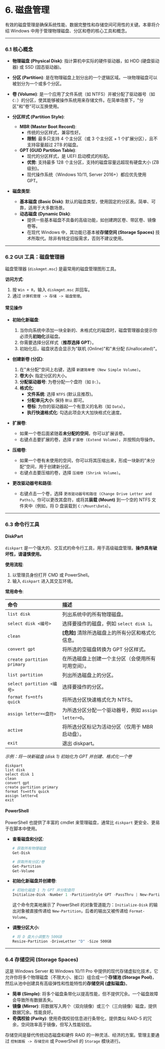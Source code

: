 # 6. 磁盘管理

有效的磁盘管理是确保系统性能、数据完整性和存储空间可用性的关键。本章将介绍 Windows 中用于管理物理磁盘、分区和卷的核心工具和概念。

---

### 6.1 核心概念

-   **物理磁盘 (Physical Disk)**: 指计算机中实际的硬件驱动器，如 HDD (硬盘驱动器) 或 SSD (固态驱动器)。

-   **分区 (Partition)**: 是在物理磁盘上划分出的一个逻辑区域。一块物理磁盘可以被划分为一个或多个分区。

-   **卷 (Volume)**: 是一个应用了文件系统（如 NTFS）并被分配了驱动器号（如 `C:`）的分区，使其能够被操作系统用来存储文件。在简单场景下，"分区"和"卷"可以互换使用。

-   **分区样式 (Partition Style)**:
    -   **MBR (Master Boot Record)**:
        -   传统的分区样式，兼容性好。
        -   **限制**: 最多只支持 4 个主分区（或 3 个主分区 + 1 个扩展分区），且不支持容量超过 2TB 的磁盘。
    -   **GPT (GUID Partition Table)**:
        -   现代的分区样式，是 UEFI 启动模式的标配。
        -   **优势**: 支持最多 128 个主分区，支持的磁盘容量远超现有硬盘大小 (ZB 级别)。
        -   现代操作系统（Windows 10/11, Server 2016+）都应优先使用 GPT。

-   **磁盘类型**:
    -   **基本磁盘 (Basic Disk)**: 默认的磁盘类型，使用固定的分区表。简单、可靠，适用于大多数场景。
    -   **动态磁盘 (Dynamic Disk)**:
        -   提供一些基本磁盘不具备的高级功能，如创建跨区卷、带区卷、镜像卷等。
        -   在现代 Windows 中，其功能已基本被**存储空间 (Storage Spaces)** 技术所取代。除非有特定旧版需求，否则不建议使用。

---

### 6.2 GUI 工具：磁盘管理器

磁盘管理器 (`diskmgmt.msc`) 是最常用的磁盘管理图形工具。

**访问方式**:
1.  按 `Win + R`，输入 `diskmgmt.msc` 并回车。
2.  通过 `计算机管理 -> 存储 -> 磁盘管理`。

#### 常见操作

-   **初始化新磁盘**:
    1.  当你向系统中添加一块全新的、未格式化的磁盘时，磁盘管理器会提示你必须先**初始化**该磁盘。
    2.  你需要选择分区样式（**推荐选择 GPT**）。
    3.  初始化后，磁盘状态会显示为"联机 (Online)"和"未分配 (Unallocated)"。

-   **创建新卷 (分区)**:
    1.  在"未分配"空间上右键，选择 `新建简单卷 (New Simple Volume)`。
    2.  **卷大小**: 指定分区的大小。
    3.  **分配驱动器号**: 为卷分配一个盘符（如 `D:`）。
    4.  **格式化**:
        -   **文件系统**: 选择 `NTFS` (默认且推荐)。
        -   **分配单元大小**: 保持 `默认` 即可。
        -   **卷标**: 为你的驱动器起一个有意义的名称（如 `Data`）。
        -   **执行快速格式化**: 勾选此项会大大加快格式化速度。

-   **扩展卷**:
    -   如果一个卷后面紧随着**未分配的空间**，你可以扩展该卷。
    -   右键点击要扩展的卷，选择 `扩展卷 (Extend Volume)`，并按照向导操作。

-   **压缩卷**:
    -   如果一个卷有未使用的空间，你可以将其压缩出来，形成一块新的"未分配"空间，用于创建新分区。
    -   右键点击要压缩的卷，选择 `压缩卷 (Shrink Volume)`。

-   **更改驱动器号和路径**:
    -   右键点击一个卷，选择 `更改驱动器号和路径 (Change Drive Letter and Paths)`。你可以更改其盘符，或将其**装载 (Mount)** 到一个空的 NTFS 文件夹中（例如，将 D 盘装载到 `C:\Mount\Data`）。

---

### 6.3 命令行工具

#### DiskPart

`diskpart` 是一个强大的、交互式的命令行工具，用于高级磁盘管理。**操作具有破坏性，请谨慎使用。**

**使用流程**:
1.  以管理员身份打开 CMD 或 PowerShell。
2.  输入 `diskpart` 进入其交互环境。

**常用命令**:

| 命令 | 描述 |
| :--- | :--- |
| `list disk` | 列出系统中的所有物理磁盘。 |
| `select disk <编号>` | 选择要操作的磁盘，例如 `select disk 1`。 |
| `clean` | **[危险]** 清除所选磁盘上的所有分区和格式化信息。 |
| `convert gpt` | 将所选的空磁盘转换为 GPT 分区样式。 |
| `create partition primary` | 在所选磁盘上创建一个主分区（会使用所有可用空间）。 |
| `list partition` | 列出所选磁盘上的分区。 |
| `select partition <编号>` | 选择要操作的分区。 |
| `format fs=ntfs quick` | 将所选分区快速格式化为 NTFS。 |
| `assign letter=<盘符>` | 为所选分区分配一个驱动器号，例如 `assign letter=D`。 |
| `active` | 将所选分区标记为活动分区（仅用于 MBR 启动盘）。 |
| `exit` | 退出 diskpart。 |

*示例：将一块新磁盘 (disk 1) 初始化为 GPT 并创建、格式化一个卷*
```
diskpart
list disk
select disk 1
clean
convert gpt
create partition primary
format fs=ntfs quick
assign letter=E
exit
```

#### PowerShell

PowerShell 也提供了丰富的 cmdlet 来管理磁盘，通常比 `diskpart` 更安全、更易于在脚本中使用。

-   **查看磁盘和分区**:
    ```powershell
    # 获取所有物理磁盘
    Get-Disk

    # 获取所有分区/卷
    Get-Partition
    Get-Volume
    ```

-   **初始化新磁盘并创建卷**:
    ```powershell
    # 初始化磁盘 1 为 GPT 并分配盘符
    Initialize-Disk -Number 1 -PartitionStyle GPT -PassThru | New-Partition -AssignDriveLetter -UseMaximumSize | Format-Volume -FileSystem NTFS -NewFileSystemLabel "NewData"
    ```
    这个命令完美地展示了 PowerShell 的对象管道能力：`Initialize-Disk` 的输出对象被直接传递给 `New-Partition`，后者的输出又被传递给 `Format-Volume`。

-   **调整分区大小**:
    ```powershell
    # 将 D 盘大小调整为 500GB
    Resize-Partition -DriveLetter "D" -Size 500GB
    ```

---

### 6.4 存储空间 (Storage Spaces)

这是 Windows Server 和 Windows 10/11 Pro 中提供的现代存储虚拟化技术，它允许你将多个物理磁盘（不限大小、接口）组合成一个**存储池 (Storage Pool)**，然后从池中创建具有高级弹性和性能特性的**存储空间 (虚拟磁盘)**。

-   **简单 (Simple)**: 将多个磁盘条带化以提高性能，但不提供冗余。一个磁盘故障会导致所有数据丢失。
-   **镜像 (Mirror)**: 将数据写入两个（双向镜像）或三个（三向镜像）磁盘，提供数据冗余。性能良好。
-   **奇偶校验 (Parity)**: 使用奇偶校验信息进行条带化，提供类似 RAID-5 的冗余，空间效率高于镜像，但写入性能较低。

存储空间是替代传统动态磁盘和硬件 RAID 的一种灵活、经济的方案。管理主要通过 `控制面板 -> 存储空间` 或 PowerShell 的 `Storage` 模块进行。 